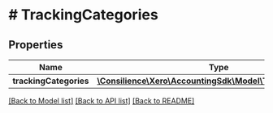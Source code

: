 # # TrackingCategories

## Properties

Name | Type | Description | Notes
------------ | ------------- | ------------- | -------------
**trackingCategories** | [**\Consilience\Xero\AccountingSdk\Model\TrackingCategory[]**](TrackingCategory.md) |  | [optional] 

[[Back to Model list]](../../README.md#documentation-for-models) [[Back to API list]](../../README.md#documentation-for-api-endpoints) [[Back to README]](../../README.md)


